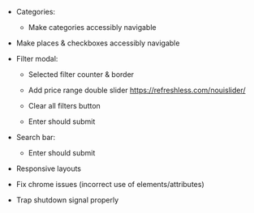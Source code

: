 - Categories:

  - Make categories accessibly navigable

- Make places & checkboxes accessibly navigable

- Filter modal:

  - Selected filter counter & border

  - Add price range double slider https://refreshless.com/nouislider/

  - Clear all filters button

  - Enter should submit

- Search bar:

  - Enter should submit

- Responsive layouts

- Fix chrome issues (incorrect use of elements/attributes)

- Trap shutdown signal properly
